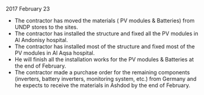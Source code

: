 2017 February 23


* The contractor has moved the materials ( PV modules & Batteries) from UNDP stores to the sites.
* The contractor has installed the structure and fixed all the PV modules in Al Andonisy hospital.
* The contractor has installed most of the structure and fixed most of the PV modules in Al Aqsa hospital.
* He will finish all the installation works for the PV modules & Batteries at the end of February.
* The contractor made a purchase order for the remaining components (inverters, battery inverters, monitoring system, etc.) from Germany and he expects to receive the materials in Ashdod by the end of February.
